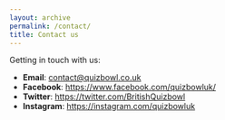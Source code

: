 ```yaml
---
layout: archive
permalink: /contact/
title: Contact us
---
```


Getting in touch with us:

- **Email**: <contact@quizbowl.co.uk>
- **Facebook**: <https://www.facebook.com/quizbowluk/>
- **Twitter**: <https://twitter.com/BritishQuizbowl>
- **Instagram**: <https://instagram.com/quizbowluk>
